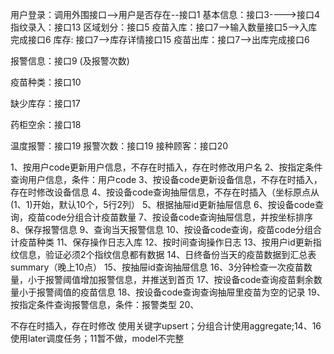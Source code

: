 用户登录：调用外围接口-->用户是否存在--接口1
基本信息：接口3---->接口4
指纹录入：接口13
区域划分：接口5
疫苗入库：接口7-->输入数量接口5-->入库完成接口6
库存: 接口7-->库存详情接口15
疫苗出库：接口7-->出库完成接口6


报警信息：接口9 (及报警次数)

疫苗种类：接口10

缺少库存：接口17

药柜空余：接口18

温度报警：接口19
报警次数：接口19
接种顾客：接口20



1、按用户code更新用户信息，不存在时插入，存在时修改用户名
2、按指定条件查询用户信息，条件：用户code
3、按设备code更新设备信息，不存在时插入，存在时修改设备信息
4、按设备code查询抽屉信息，不存在时插入（坐标原点从(1、1)开始，默认10个，5行2列）
5、根据抽屉id更新抽屉信息
6、按设备code查询，疫苗code分组合计疫苗数量
7、按设备code查询抽屉信息，并按坐标排序
8、保存报警信息
9、查询当天报警信息
10、按设备code查询，疫苗code分组合计疫苗种类
11、保存操作日志入库
12、按时间查询操作日志
13、按用户id更新指纹信息，验证必须2个指纹信息都有数据
14、日终备份当天的疫苗数据到汇总表summary（晚上10点）
15、按抽屉id查询抽屉信息
16、3分钟检查一次疫苗数量，小于报警阈值增加报警信息，并推送到首页
17、按设备code查询疫苗剩余数量小于报警阈值的疫苗信息
18、按设备code查询查询抽屉里疫苗为空的记录
19、按指定条件查询报警信息，条件：报警类型
20、


不存在时插入，存在时修改  使用关键字upsert；分组合计使用aggregate;14、16使用later调度任务；11暂不做，model不完整
